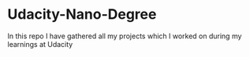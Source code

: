 # Udacity-Nano-Degree
In this repo I have gathered all my projects which I worked on during my learnings at Udacity
